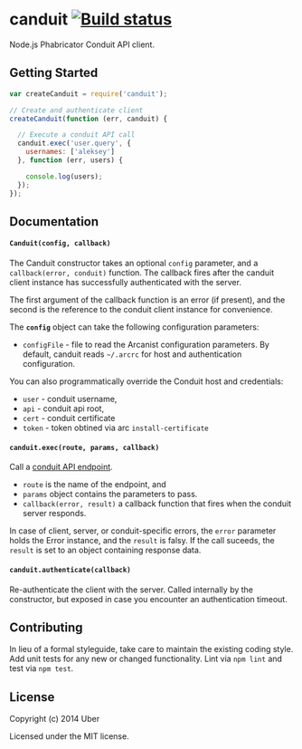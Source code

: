 # canduit [![Build status](https://travis-ci.org/uber/canduit.png?branch=master)](https://travis-ci.org/uber/canduit)

Node.js Phabricator Conduit API client.

## Getting Started

```javascript
var createCanduit = require('canduit');

// Create and authenticate client
createCanduit(function (err, canduit) {

  // Execute a conduit API call
  canduit.exec('user.query', {
    usernames: ['aleksey']
  }, function (err, users) {

    console.log(users);
  });
});
```

## Documentation

#### `Canduit(config, callback)`

The Canduit constructor takes an optional `config` parameter, and a `callback(error, conduit)` function. The callback fires after the canduit client instance has successfully authenticated with the server.

The first argument of the callback function is an error (if present), and the second is the reference to the conduit client instance for convenience.

The **`config`** object can take the following configuration parameters:

 - `configFile` - file to read the Arcanist configuration parameters. By default, canduit reads `~/.arcrc` for host and authentication configuration.

You can also programmatically override the Conduit host and credentials:

 - `user` - conduit username,
 - `api` - conduit api root,
 - `cert` - conduit certificate
 - `token` - token obtined via arc `install-certificate`

#### `canduit.exec(route, params, callback)`

Call a [conduit API endpoint](https://secure.phabricator.com/book/phabdev/article/conduit/).
 - `route` is the name of the endpoint, and
 - `params` object contains the parameters to pass.
 - `callback(error, result)` a callback function that fires when the conduit server responds.

  In case of client, server, or conduit-specific errors, the `error` parameter holds the Error instance, and the `result` is falsy.
  If the call suceeds, the `result` is set to an object containing response data.

#### `canduit.authenticate(callback)`

Re-authenticate the client with the server. Called internally by the constructor, but exposed in case you encounter an authentication timeout.

## Contributing

In lieu of a formal styleguide, take care to maintain the existing coding style. Add unit tests for any new or changed functionality. Lint via `npm lint` and test via `npm test`.

## License

Copyright (c) 2014 Uber

Licensed under the MIT license.
